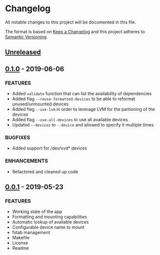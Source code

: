 # Changelog

All notable changes to this project will be documented in this file.

The format is based on [Keep a Changelog](http://keepachangelog.com/en/1.0.0/)
and this project adheres to [Semantic Versioning](http://semver.org/spec/v2.0.0.html).

## [Unreleased]

## [0.1.0] - 2019-06-06

### FEATURES

- Added `validate` function that can list the availability of dependencies
- Added flag `--reuse-formatted-devices` to be able to reformat unused/unmounted devices
- Added flag `--use-lvm` in order to leverage LVM for the partioning of the devices
- Added flag `--use-all-devices` to use all available devices
- Updated `--devices` to `--device` and allowed to specify it multiple times

### BUGFIXES

- Added support for /dev/xvd* devices

### ENHANCEMENTS

- Refactored and cleaned up code

## [0.0.1] - 2019-05-23

### FEATURES

- Working state of the app
- Formatting and mounting capabilities
- Automatic lookup of available devices
- Configurable device name to mount
- fstab management
- Makefile
- License
- Readme

[Unreleased]: https://github.com/mvisonneau/automount/compare/0.1.0...HEAD
[0.1.0]: https://github.com/mvisonneau/automount/tree/0.1.0
[0.0.1]: https://github.com/mvisonneau/automount/tree/0.0.1
